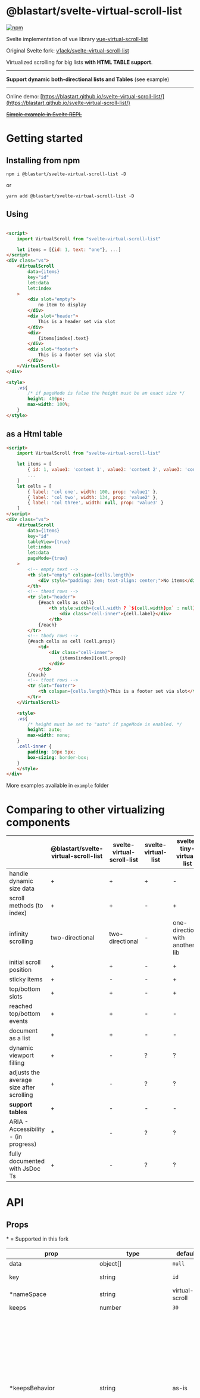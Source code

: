 # @blastart/svelte-virtual-scroll-list

[![npm](https://img.shields.io/npm/v/@blastart/svelte-virtual-scroll-list?style=for-the-badge)](https://npmjs.com/package/@blastart/svelte-virtual-scroll-list/)

Svelte implementation of vue library [vue-virtual-scroll-list](https://github.com/tangbc/vue-virtual-scroll-list)

Original Svelte fork: [v1ack/svelte-virtual-scroll-list](https://github.com/v1ack/svelte-virtual-scroll-list/tree/master/example)

Virtualized scrolling for big lists **with HTML TABLE support**.

---
**Support dynamic both-directional lists and Tables**  (see example)

---

Online demo: [https://blastart.github.io/svelte-virtual-scroll-list/](https://blastart.github.io/svelte-virtual-scroll-list/)

[~~Simple example in Svelte REPL~~](https://)

# Getting started

## Installing from npm

`npm i @blastart/svelte-virtual-scroll-list -D`

or

`yarn add @blastart/svelte-virtual-scroll-list -D`

## Using

```html

<script>
    import VirtualScroll from "svelte-virtual-scroll-list"

    let items = [{id: 1, text: "one"}, ...]
</script>
<div class="vs">
    <VirtualScroll
        data={items}
        key="id"
        let:data
        let:index
    >
        <div slot="empty">
            no item to display
        </div>
        <div slot="header">
            This is a header set via slot
        </div>
        <div>
            {items[index].text}
        </div>
        <div slot="footer">
            This is a footer set via slot
        </div>
    </VirtualScroll>
</div>

<style>
    .vs{
        /* if pageMode is false the height must be an exact size */
        height: 400px;
        max-width: 100%;
    }
</style>
```
## as a Html table
```html
<script>
    import VirtualScroll from "svelte-virtual-scroll-list"

    let items = [
        { id: 1, value1: 'content 1', value2: 'content 2', value3: 'content 3' },
        ...
    ]
    let cells = [
        { label: 'col one', width: 100, prop: 'value1' },
        { label: 'col two', width: 134, prop: 'value2' },
        { label: 'col three', width: null, prop: 'value3' }
    ]
</script>
<div class="vs">
    <VirtualScroll
        data={items}
        key="id"
        tableView={true}
        let:index
        let:data
        pageMode={true}
    >
        <!-- empty text -->
        <th slot="empty" colspan={cells.length}>
            <div style="padding: 2em; text-align: center;">No items</div>
        </th>
        <!-- thead rows -->
        <tr slot="header">
            {#each cells as cell}
                <th style:width={cell.width ? `${cell.width}px` : null}>
                    <div class="cell-inner">{cell.label}</div>
                </th>
            {/each}
        </tr>
        <!-- tbody rows -->
        {#each cells as cell (cell.prop)}
            <td>
                <div class="cell-inner">
                    {items[index][cell.prop]}
                </div>
            </td>
        {/each}
        <!-- tfoot rows -->
        <tr slot="footer">
            <th colspan={cells.length}>This is a footer set via slot</th>
        </tr>
    </VirtualScroll>

    <style>
    .vs{
        /* height must be set to "auto" if pageMode is enabled. */
        height: auto;
        max-width: none;
    }
    .cell-inner {
        padding: 10px 5px;
        box-sizing: border-box;
    }
    </style>
</div>
```

More examples available in `example` folder

# Comparing to other virtualizing components

| |@blastart/svelte-virtual-scroll-list|svelte-virtual-scroll-list|svelte-virtual-list|svelte-tiny-virtual-list|
|---|---|---|---|---|
|handle dynamic size data|+|+|+|-|
|scroll methods (to index)|+|+|-|+|
|infinity scrolling|two-directional|two-directional|-|one-directional with another lib|
|initial scroll position|+|+|-|+|
|sticky items|+|-|-|+|
|top/bottom slots|+|+|-|+|
|reached top/bottom events|+|+|-|-|
|document as a list|+|+|-|-|
|dynamic viewport filling|+|-|?|?|
|adjusts the average size after scrolling|+|-|?|?|
|**support tables**|+|-|-|-
|ARIA - Accessibility<br /> - (in progress)|*|-|?|?|
|fully documented with JsDoc Ts|+|-|?|?|

# API

## Props

\* = Supported in this fork

|prop|type|default|description|
|---|---|---|---|
|data|object[]|`null`|Source for list|
|key|string|`id`|Unique key for getting data from `data`|
|*nameSpace|string|virtual-scroll|css BEM / event namespacing|
|keeps|number|`30`|Count of rendered items|
|*keepsBehavior|string|as-is| **"as-is"** - uses the value set in params.<br /><br /> "**auto-increase**" - increments the value set in param.keeps until the rendered range becomes larger than the viewport.<br /><br /> "**auto-adjust**" - Increments/decrements the value set in params according to the size of the viewport. This may cause more rendering cycles, especially for non-fixed size elements, but it always renders a sufficient number of elements to fill the viewport|
|*fillMaxSize|number|`undefined`| Maximum fill height, prevents infinite cycles if the parent element has no height set and keepBehavior is enabled.|
|*fillSizeMultiplier|boolean|2|Viewport multiplier. According to keepsBehavior, it increases the size of the viewport to be filled with elements in order to ensure smooth scrolling even when scrolling fast. The value of "keeps" increases in proportion to the viewport.|
|*estimateSize|number \|<br />`(uniqueKey) => number`|50|Estimate size of each item, needs for smooth scrollbar.|
|*buffer|number|undefined|items to render in addition to the keeps. Recommend for a third of keeps, but it is **strongly recommended to leave undefined**, because it will be calculated automatically from the value of keeps.|
|*slotHeaderSize|number|`undefined`| size of the header slot|
|*slotFooterSize|number|`undefined`| size of the footer slot|
|*autoAutoUpdateAverageSize|boolean|true|update the average size of items after each scroll. *(not supported in horizontal view)*|
|isHorizontal|boolean|`false`|Scroll direction *(not supported in table view)*|
|*tableView|boolean|false|\<Table \/> view|
|pageMode|boolean|`false`|Let virtual list using global document to scroll through the list|
|start|number|`0`|scroll position start index|
|*~~offset~~ scrollPos|number|`0`|scroll position|
|topThreshold|number|`0`|The threshold to emit `top` event, attention to multiple calls.|
|bottomThreshold|number|`0`|The threshold to emit `bottom` event, attention to multiple calls.|
|dispatchResizeEvents|boolean|`false`|Dispatching custom resize events from the item's resize observer (may have a slight negative impact on performance.)|
|*propsRoot|<code>{className: '', tagName: "section", ...etc}</code>|{}|Props of root element|
|*propsList|<code>{className: '', tagName: "section", ...etc}</code>|{}|Props of list element|
|*propsItem|<code>{className: '', tagName: "section", ...etc}</code>|{}|Props of item element|
|*propsHeaderSlot|<code>{className: '', tagName: "section", ...etc}</code>|{}|Pros for the Item in the header slot
|*propsFooterSlot|<code>{className: '', tagName: "section", ...etc}</code>|{}|Pros for the Item in the footer slot
|*<br />wrapperStyle,  <br />rootStyle, <br />listStyle,  <br />itemStyle, <br />headerSlotStyle, <br />footerSlotStyle|<pre>(<br /> viewModes: {<br />  tableView: boolean, <br />  isHorizontal: boolean, <br />  pageMode: boolean<br />}, <br /> range: TypeRange<br />) => string</pre>|view in source| should return a css string to override the style of the desired element.|
|*debug|<code>boolean \| {efficiency: 0\|1\|2, info: 0\|1\|2, logErrors: boolean}</code>|false *(but errors are logged)*|for more info see virtual.js/TypeDebugOptions|


<br />
<br />

## Methods

Access to methods by component binding
<details>
<summary>Binding example</summary>

```html

<script>
    let vs
</script>

<VirtualScroll bind:this={vs}></VirtualScroll>
<button on:click={vs.scrollToBottom}>To bottom</button>
```

</details>

<br />

\* = Supported in this fork

|method|arguments|description|
|---|---|---|
|scrollToBottom|`none`|Scroll list to bottom|
|scrollToIndex|`index: number`|Set scroll position to a designated index|
|getSize|`id: typeof props.key`|Get the designated item size|
|getSizes|`none`|Get the total number of stored (rendered) items|
|resetSizes|`none`|Reset calculated size valus|
|scrollTo|`position: number`|Set scroll to a designated position|
|*scrollToRelative|`position: number`| Set scroll to a designated position relative to the page offset
|*~~getOffset~~ getScrollPos|`none`|Get current scroll position|
|*getScrollPosRelative|`none`|Get current scroll position relative to the page offset|
|*triggerScroll|`none`|Trigger a scroll event
|getClientSize|`none`|Get wrapper element client viewport size (width or height)|
|getScrollSize|`none`|Get all scroll size (scrollHeight or scrollWidth)|
|*updatePageModeFront|`none`|When using page mode and virtual list root element offsetTop or offsetLeft change, you may need to call this method manually. **However, it is automatically called after each window resize and (debounced) scroll event**.|
|getPageModeFront|`none`|get current pageModeFront value|

<br />

## Events

|event|description|
|---|---|
|scroll|Scroll event|
|top|Top of the list reached|
|bottom|Bottom of the list reached|

<br />

## TODO

* document new slots & slotData and aria attributes
* aria-feed implementation with keyboard navigation
* Trying to find some way to track the browser's native search to show results that match the search term to improve accessibility
    * https://developer.mozilla.org/en-US/docs/Web/API/Window/find
    * https://www.milanlaslop.dev/post/2020-01-11-javascript-detecting-what-the-user-searches-on-the-page/
